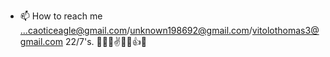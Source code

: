 - 📫 How to reach me ...caoticeagle@gmail.com/unknown198692@gmail.com/vitolothomas3@gmail.com
22/7's. 🫠😎🫡✌️🤘🤘👍🫶

<!---
Caoticeagle86/Caoticeagle86 is a ✨ special ✨ repository because its `README.md` (this file) appears on your GitHub profile.
You can click the Preview link to take a look at your changes.
--->
